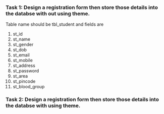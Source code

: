 ### Task 1: Design a registration form then store those details into the databse with out using theme.

Table name should be tbl_student
and fields are
1. st_id
2. st_name
3. st_gender
4. st_dob 
5. st_email
6. st_mobile
7. st_address
8. st_password
9. st_area
10. st_pincode
11. st_blood_group

### Task 2: Design a registration form then store those details into the databse with using theme.

